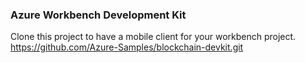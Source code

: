 ### Azure Workbench Development Kit
  Clone this project to have a mobile client for your workbench project.<br/>
https://github.com/Azure-Samples/blockchain-devkit.git

